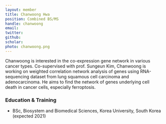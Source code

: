 ```yaml
---
layout: member
title: Chanwoong Hwa
position: Combined BS/MS
handle: chanwoong
email:
twitter:
github:
scholar: 
photo: chanwoong.png
---
```


  Chanwoong is interested in the co-expression gene network in various cancer types. Co-supervised with prof. Sungeun Kim, Chanwoong is working on weighted correlation network analysis of genes using RNA-sequencing dataset from lung squamous cell carcinoma and adenocarcinoma. He aims to find the network of genes underlying cell death in cancer cells, especially ferroptosis.

### Education & Training
- BSc, Biosystem and Biomedical Sciences, Korea University, South Korea (expected 2021)